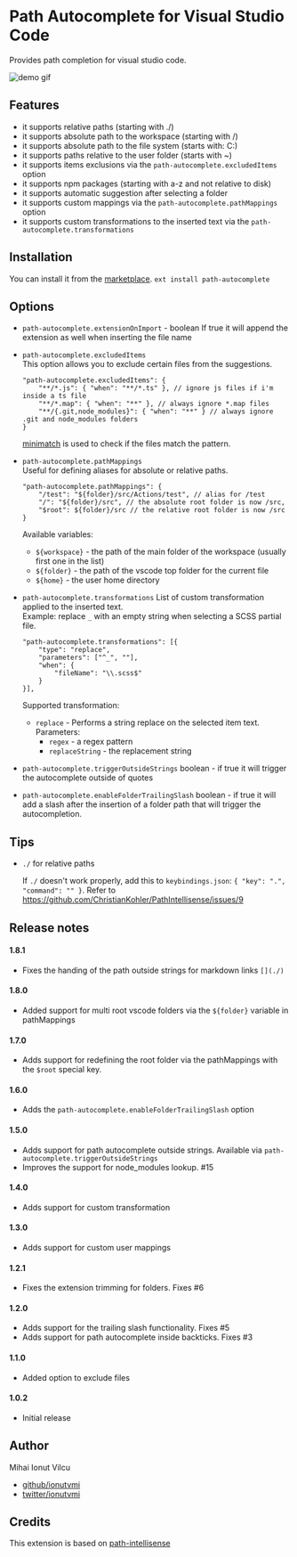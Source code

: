 # Path Autocomplete for Visual Studio Code
Provides path completion for visual studio code.  

<img src="https://raw.githubusercontent.com/ionutvmi/path-autocomplete/master/demo/path-autocomplete.gif" alt="demo gif" />

## Features
- it supports relative paths (starting with ./)
- it supports absolute path to the workspace (starting with /)
- it supports absolute path to the file system (starts with: C:)
- it supports paths relative to the user folder (starts with ~)
- it supports items exclusions via the `path-autocomplete.excludedItems` option
- it supports npm packages (starting with a-z and not relative to disk)
- it supports automatic suggestion after selecting a folder
- it supports custom mappings via the `path-autocomplete.pathMappings` option
- it supports custom transformations to the inserted text via the `path-autocomplete.transformations`

## Installation
You can install it from the [marketplace](https://marketplace.visualstudio.com/items?itemName=ionutvmi.path-autocomplete).
`ext install path-autocomplete`

## Options
- `path-autocomplete.extensionOnImport` - boolean If true it will append the extension as well when inserting the file name
- `path-autocomplete.excludedItems`  
    This option allows you to exclude certain files from the suggestions.  
    ```
    "path-autocomplete.excludedItems": {
        "**/*.js": { "when": "**/*.ts" }, // ignore js files if i'm inside a ts file
        "**/*.map": { "when": "**" }, // always ignore *.map files
        "**/{.git,node_modules}": { "when": "**" } // always ignore .git and node_modules folders
    }
    ```
    
    [minimatch](https://www.npmjs.com/package/minimatch) is used to check if the files match the pattern.
- `path-autocomplete.pathMappings`  
    Useful for defining aliases for absolute or relative paths.
    ```
    "path-autocomplete.pathMappings": {
        "/test": "${folder}/src/Actions/test", // alias for /test
        "/": "${folder}/src", // the absolute root folder is now /src,
        "$root": ${folder}/src // the relative root folder is now /src
    }
    ```

    Available variables:
    - `${workspace}` - the path of the main folder of the workspace (usually first one in the list)
    - `${folder}` - the path of the vscode top folder for the current file
    - `${home}` - the user home directory
- `path-autocomplete.transformations`
    List of custom transformation applied to the inserted text.  
    Example: replace `_` with an empty string when selecting a SCSS partial file. 
    ```
    "path-autocomplete.transformations": [{
        "type": "replace",
        "parameters": ["^_", ""],
        "when": {
            "fileName": "\\.scss$"
        }
    }],
    ```

    Supported transformation:
    - `replace` - Performs a string replace on the selected item text.  
        Parameters:  
        - `regex` - a regex pattern
        - `replaceString` - the replacement string
- `path-autocomplete.triggerOutsideStrings` boolean - if true it will trigger the autocomplete outside of quotes
- `path-autocomplete.enableFolderTrailingSlash` boolean - if true it will add a slash after the insertion of a folder path that will trigger the autocompletion.

## Tips

- `./` for relative paths

    If `./` doesn't work properly, add this to `keybindings.json`: `{ "key": ".", "command": "" }`. Refer to https://github.com/ChristianKohler/PathIntellisense/issues/9


## Release notes

#### 1.8.1
- Fixes the handing of the path outside strings for markdown links `[](./)`

#### 1.8.0
- Added support for multi root vscode folders via the `${folder}` variable in pathMappings

#### 1.7.0
- Adds support for redefining the root folder via the pathMappings with the `$root`
special key.

#### 1.6.0
- Adds the `path-autocomplete.enableFolderTrailingSlash` option

#### 1.5.0
- Adds support for path autocomplete outside strings. 
    Available via `path-autocomplete.triggerOutsideStrings`
- Improves the support for node_modules lookup. #15

#### 1.4.0
- Adds support for custom transformation

#### 1.3.0
- Adds support for custom user mappings

#### 1.2.1
- Fixes the extension trimming for folders. Fixes #6

#### 1.2.0
- Adds support for the trailing slash functionality. Fixes #5
- Adds support for path autocomplete inside backticks. Fixes #3

#### 1.1.0
- Added option to exclude files

#### 1.0.2
- Initial release

## Author
Mihai Ionut Vilcu
 
+ [github/ionutvmi](https://github.com/ionutvmi)
+ [twitter/ionutvmi](http://twitter.com/ionutvmi)

## Credits
This extension is based on [path-intellisense](https://marketplace.visualstudio.com/items?itemName=christian-kohler.path-intellisense)

